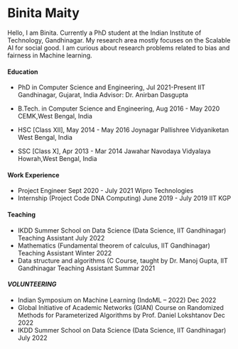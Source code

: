 # Binita Maity


Hello, I am Binita. Currently a PhD student at the Indian Institute of Technology, Gandhinagar. My research area mostly focuses on the Scalable AI for social good. I am curious about research problems related to bias and fairness in Machine learning.
 

 
#### Education
 - PhD in Computer Science and Engineering, Jul 2021-Present
IIT Gandhinagar, Gujarat, India
Advisor: Dr. Anirban Dasgupta

- B.Tech. in Computer Science and Engineering, Aug 2016 - May 2020
CEMK,West Bengal, India

- HSC [Class XII], May 2014 - May 2016
Joynagar Pallishree Vidyaniketan West Bengal, India

- SSC [Class X], Apr 2013 - Mar 2014
Jawahar Navodaya Vidyalaya Howrah,West Bengal, India

#### Work Experience 
- Project Engineer Sept 2020 - July 2021
Wipro Technologies
- Internship (Project Code DNA Computing) June 2019 - July 2019
IIT KGP
#### Teaching
- IKDD Summer School on Data Science (Data Science, IIT Gandhinagar)
Teaching Assistant July 2022
- Mathematics (Fundamental theorem of calculus, IIT Gandhinagar)
Teaching Assistant Winter 2022
- Data structure and algorithms (C Course, taught by Dr. Manoj Gupta, IIT Gandhinagar
Teaching Assistant Summar 2021


#### _VOLUNTEERING_


- Indian Symposium on Machine Learning (IndoML – 2022) Dec 2022
- Global Initiative of Academic Networks (GIAN) Course on Randomized Methods for Parameterized Algorithms by Prof. Daniel
Lokshtanov Dec 2022
- IKDD Summer School on Data Science (Data Science, IIT Gandhinagar) July 2022
